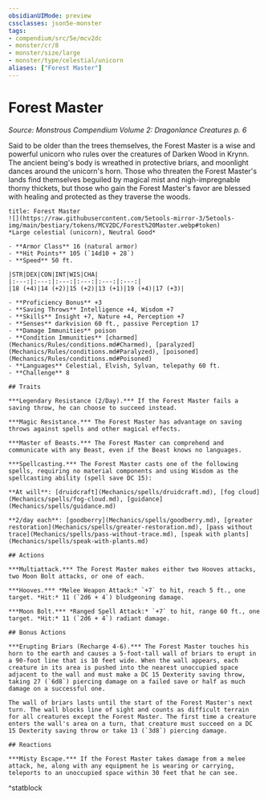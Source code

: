 ```yaml
---
obsidianUIMode: preview
cssclasses: json5e-monster
tags:
- compendium/src/5e/mcv2dc
- monster/cr/8
- monster/size/large
- monster/type/celestial/unicorn
aliases: ["Forest Master"]
---
```

# Forest Master
*Source: Monstrous Compendium Volume 2: Dragonlance Creatures p. 6*  

Said to be older than the trees themselves, the Forest Master is a wise and powerful unicorn who rules over the creatures of Darken Wood in Krynn. The ancient being's body is wreathed in protective briars, and moonlight dances around the unicorn's horn. Those who threaten the Forest Master's lands find themselves beguiled by magical mist and nigh-impregnable thorny thickets, but those who gain the Forest Master's favor are blessed with healing and protected as they traverse the woods.

```ad-statblock
title: Forest Master
![](https://raw.githubusercontent.com/5etools-mirror-3/5etools-img/main/bestiary/tokens/MCV2DC/Forest%20Master.webp#token)
*Large celestial (unicorn), Neutral Good*

- **Armor Class** 16 (natural armor)
- **Hit Points** 105 (`14d10 + 28`)
- **Speed** 50 ft.

|STR|DEX|CON|INT|WIS|CHA|
|:---:|:---:|:---:|:---:|:---:|:---:|
|18 (+4)|14 (+2)|15 (+2)|13 (+1)|19 (+4)|17 (+3)|

- **Proficiency Bonus** +3
- **Saving Throws** Intelligence +4, Wisdom +7
- **Skills** Insight +7, Nature +4, Perception +7
- **Senses** darkvision 60 ft., passive Perception 17
- **Damage Immunities** poison
- **Condition Immunities** [charmed](Mechanics/Rules/conditions.md#Charmed), [paralyzed](Mechanics/Rules/conditions.md#Paralyzed), [poisoned](Mechanics/Rules/conditions.md#Poisoned)
- **Languages** Celestial, Elvish, Sylvan, telepathy 60 ft.
- **Challenge** 8

## Traits

***Legendary Resistance (2/Day).*** If the Forest Master fails a saving throw, he can choose to succeed instead.

***Magic Resistance.*** The Forest Master has advantage on saving throws against spells and other magical effects.

***Master of Beasts.*** The Forest Master can comprehend and communicate with any Beast, even if the Beast knows no languages.

***Spellcasting.*** The Forest Master casts one of the following spells, requiring no material components and using Wisdom as the spellcasting ability (spell save DC 15):

**At will**: [druidcraft](Mechanics/spells/druidcraft.md), [fog cloud](Mechanics/spells/fog-cloud.md), [guidance](Mechanics/spells/guidance.md)

**2/day each**: [goodberry](Mechanics/spells/goodberry.md), [greater restoration](Mechanics/spells/greater-restoration.md), [pass without trace](Mechanics/spells/pass-without-trace.md), [speak with plants](Mechanics/spells/speak-with-plants.md)

## Actions

***Multiattack.*** The Forest Master makes either two Hooves attacks, two Moon Bolt attacks, or one of each.

***Hooves.*** *Melee Weapon Attack:* `+7` to hit, reach 5 ft., one target. *Hit:* 11 (`2d6 + 4`) bludgeoning damage.

***Moon Bolt.*** *Ranged Spell Attack:* `+7` to hit, range 60 ft., one target. *Hit:* 11 (`2d6 + 4`) radiant damage.

## Bonus Actions

***Erupting Briars (Recharge 4-6).*** The Forest Master touches his horn to the earth and causes a 5-foot-tall wall of briars to erupt in a 90-foot line that is 10 feet wide. When the wall appears, each creature in its area is pushed into the nearest unoccupied space adjacent to the wall and must make a DC 15 Dexterity saving throw, taking 27 (`6d8`) piercing damage on a failed save or half as much damage on a successful one.

The wall of briars lasts until the start of the Forest Master's next turn. The wall blocks line of sight and counts as difficult terrain for all creatures except the Forest Master. The first time a creature enters the wall's area on a turn, that creature must succeed on a DC 15 Dexterity saving throw or take 13 (`3d8`) piercing damage.

## Reactions

***Misty Escape.*** If the Forest Master takes damage from a melee attack, he, along with any equipment he is wearing or carrying, teleports to an unoccupied space within 30 feet that he can see.
```
^statblock